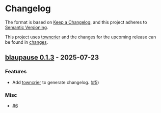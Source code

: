 # Changelog

The format is based on [Keep a Changelog](https://keepachangelog.com/en/1.0.0/), and this project adheres to [Semantic Versioning](https://semver.org/spec/v2.0.0.html).

This project uses [towncrier](https://towncrier.readthedocs.io/) and the changes for the upcoming release can be found in [changes](changes).

<!-- towncrier release notes start -->

## [blaupause 0.1.3](https://github.com/lang-m/blaupause/tree/0.1.3) - 2025-07-23

### Features

- Add [towncrier](https://towncrier.readthedocs.io/) to generate changelog. ([#5](https://github.com/lang-m/blaupause/pull/5))

### Misc

- [#6](https://github.com/lang-m/blaupause/pull/6)
